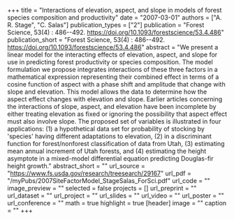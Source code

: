 +++
title = "Interactions of elevation, aspect, and slope in models of forest species composition and productivity"
date = "2007-03-01"
authors = ["A. R. Stage", "C. Salas"]
publication_types = ["2"]
publication = "Forest Science, 53(4) : 486--492. https://doi.org/10.1093/forestscience/53.4.486"
publication_short = "Forest Science, 53(4) : 486--492. https://doi.org/10.1093/forestscience/53.4.486"
abstract = "We present a linear model for the interacting effects of elevation, aspect, and slope for use in predicting forest productivity or species composition. The model formulation we propose integrates interactions of these three factors in a mathematical expression representing their combined effect in terms of a cosine function of aspect with a phase shift and amplitude that change with slope and elevation. This model allows the data to determine how the aspect effect changes with elevation and slope. Earlier articles concerning the interactions of slope, aspect, and elevation have been incomplete by either treating elevation as fixed or ignoring the possibility that aspect effect must also involve slope. The proposed set of variables is illustrated in four applications: (1) a hypothetical data set for probability of stocking by 'species' having different adaptations to elevation, (2) in a discriminant function for forest/nonforest classification of data from Utah, (3) estimating mean annual increment of Utah forests, and (4) estimating the height asymptote in a mixed-model differential equation predicting Douglas-fir height growth."
abstract_short = ""
url_source = "https://www.fs.usda.gov/research/treesearch/29167"
url_pdf = "/myPubs/2007SiteFactorModel_StageSalas_ForSci.pdf"
url_code = ""
image_preview = ""
selected = false
projects = []
url_preprint = ""
url_dataset = ""
url_project = ""
url_slides = ""
url_video = ""
url_poster = ""
url_conference = ""
math = true
highlight = true
[header]
image = ""
caption = ""
+++
